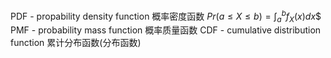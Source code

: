 PDF - propability density function 概率密度函数 $Pr(a\leq X\leq b)=\int_{a}^{b} f_X(x)dx$$
PMF - probability mass function 概率质量函数
CDF - cumulative distribution function 累计分布函数(分布函数)

